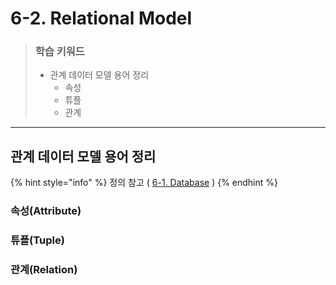 # 6-2. Relational Model

> ### 학습 키워드
>
> * 관계 데이터 모델 용어 정리
>   * 속성
>   * 튜플
>   * 관계

***

## 관계 데이터 모델 용어 정리

{% hint style="info" %}
정의 참고 ( [6-1. Database](6-1.-database.md) )
{% endhint %}

### 속성(Attribute)

### 튜플(Tuple)

### 관계(Relation)

